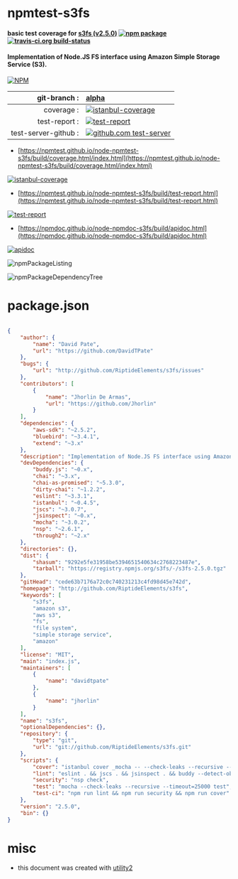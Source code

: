 # npmtest-s3fs

#### basic test coverage for  [s3fs (v2.5.0)](http://github.com/RiptideElements/s3fs)  [![npm package](https://img.shields.io/npm/v/npmtest-s3fs.svg?style=flat-square)](https://www.npmjs.org/package/npmtest-s3fs) [![travis-ci.org build-status](https://api.travis-ci.org/npmtest/node-npmtest-s3fs.svg)](https://travis-ci.org/npmtest/node-npmtest-s3fs)

#### Implementation of Node.JS FS interface using Amazon Simple Storage Service (S3).

[![NPM](https://nodei.co/npm/s3fs.png?downloads=true&downloadRank=true&stars=true)](https://www.npmjs.com/package/s3fs)

| git-branch : | [alpha](https://github.com/npmtest/node-npmtest-s3fs/tree/alpha)|
|--:|:--|
| coverage : | [![istanbul-coverage](https://npmtest.github.io/node-npmtest-s3fs/build/coverage.badge.svg)](https://npmtest.github.io/node-npmtest-s3fs/build/coverage.html/index.html)|
| test-report : | [![test-report](https://npmtest.github.io/node-npmtest-s3fs/build/test-report.badge.svg)](https://npmtest.github.io/node-npmtest-s3fs/build/test-report.html)|
| test-server-github : | [![github.com test-server](https://npmtest.github.io/node-npmtest-s3fs/GitHub-Mark-32px.png)](https://npmtest.github.io/node-npmtest-s3fs/build/app/index.html) | | build-artifacts : | [![build-artifacts](https://npmtest.github.io/node-npmtest-s3fs/glyphicons_144_folder_open.png)](https://github.com/npmtest/node-npmtest-s3fs/tree/gh-pages/build)|

- [https://npmtest.github.io/node-npmtest-s3fs/build/coverage.html/index.html](https://npmtest.github.io/node-npmtest-s3fs/build/coverage.html/index.html)

[![istanbul-coverage](https://npmtest.github.io/node-npmtest-s3fs/build/screenCapture.buildCi.browser.%252Ftmp%252Fbuild%252Fcoverage.lib.html.png)](https://npmtest.github.io/node-npmtest-s3fs/build/coverage.html/index.html)

- [https://npmtest.github.io/node-npmtest-s3fs/build/test-report.html](https://npmtest.github.io/node-npmtest-s3fs/build/test-report.html)

[![test-report](https://npmtest.github.io/node-npmtest-s3fs/build/screenCapture.buildCi.browser.%252Ftmp%252Fbuild%252Ftest-report.html.png)](https://npmtest.github.io/node-npmtest-s3fs/build/test-report.html)

- [https://npmdoc.github.io/node-npmdoc-s3fs/build/apidoc.html](https://npmdoc.github.io/node-npmdoc-s3fs/build/apidoc.html)

[![apidoc](https://npmdoc.github.io/node-npmdoc-s3fs/build/screenCapture.buildCi.browser.%252Ftmp%252Fbuild%252Fapidoc.html.png)](https://npmdoc.github.io/node-npmdoc-s3fs/build/apidoc.html)

![npmPackageListing](https://npmtest.github.io/node-npmtest-s3fs/build/screenCapture.npmPackageListing.svg)

![npmPackageDependencyTree](https://npmtest.github.io/node-npmtest-s3fs/build/screenCapture.npmPackageDependencyTree.svg)



# package.json

```json

{
    "author": {
        "name": "David Pate",
        "url": "https://github.com/DavidTPate"
    },
    "bugs": {
        "url": "http://github.com/RiptideElements/s3fs/issues"
    },
    "contributors": [
        {
            "name": "Jhorlin De Armas",
            "url": "https://github.com/Jhorlin"
        }
    ],
    "dependencies": {
        "aws-sdk": "~2.5.2",
        "bluebird": "~3.4.1",
        "extend": "~3.x"
    },
    "description": "Implementation of Node.JS FS interface using Amazon Simple Storage Service (S3).",
    "devDependencies": {
        "buddy.js": "~0.x",
        "chai": "~3.x",
        "chai-as-promised": "~5.3.0",
        "dirty-chai": "~1.2.2",
        "eslint": "~3.3.1",
        "istanbul": "~0.4.5",
        "jscs": "~3.0.7",
        "jsinspect": "~0.x",
        "mocha": "~3.0.2",
        "nsp": "~2.6.1",
        "through2": "~2.x"
    },
    "directories": {},
    "dist": {
        "shasum": "9292e5fe31958be5394651540634c2768223487e",
        "tarball": "https://registry.npmjs.org/s3fs/-/s3fs-2.5.0.tgz"
    },
    "gitHead": "cede63b7176a72c0c740231213c4fd98d45e742d",
    "homepage": "http://github.com/RiptideElements/s3fs",
    "keywords": [
        "s3fs",
        "amazon s3",
        "aws s3",
        "fs",
        "file system",
        "simple storage service",
        "amazon"
    ],
    "license": "MIT",
    "main": "index.js",
    "maintainers": [
        {
            "name": "davidtpate"
        },
        {
            "name": "jhorlin"
        }
    ],
    "name": "s3fs",
    "optionalDependencies": {},
    "repository": {
        "type": "git",
        "url": "git://github.com/RiptideElements/s3fs.git"
    },
    "scripts": {
        "cover": "istanbul cover _mocha -- --check-leaks --recursive --timeout=25000 test && istanbul check-coverage --statements 80.95 --branches 76.56 --functions 74.3 --lines 80.95",
        "lint": "eslint . && jscs . && jsinspect . && buddy --detect-objects index.js ./lib",
        "security": "nsp check",
        "test": "mocha --check-leaks --recursive --timeout=25000 test",
        "test-ci": "npm run lint && npm run security && npm run cover"
    },
    "version": "2.5.0",
    "bin": {}
}
```



# misc
- this document was created with [utility2](https://github.com/kaizhu256/node-utility2)
